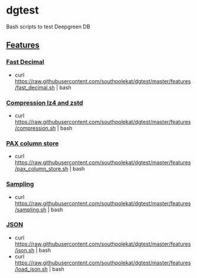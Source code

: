 # dgtest

Bash scripts to test Deepgreen DB

## [Features](http://vitessedata.com/products/deepgreen-db/features/deepgreen-db-matrix/)
### [Fast Decimal](http://vitessedata.com/products/deepgreen-db/features/deepgreen-db-decimal/)
* curl https://raw.githubusercontent.com/southpolekat/dgtest/master/features/fast_decimal.sh | bash

### [Compression lz4 and zstd](http://vitessedata.com/products/deepgreen-db/features/deepgreen-db-z/)
* curl https://raw.githubusercontent.com/southpolekat/dgtest/master/features/compression.sh | bash

### [PAX column store](http://vitessedata.com/products/deepgreen-db/features/deepgreen-db-pax/)
* curl https://raw.githubusercontent.com/southpolekat/dgtest/master/features/pax_column_store.sh | bash 

### [Sampling](http://vitessedata.com/products/deepgreen-db/features/deepgreen-db-sample/)
* curl https://raw.githubusercontent.com/southpolekat/dgtest/master/features/sampling.sh | bash

### [JSON](http://vitessedata.com/products/deepgreen-db/features/deepgreen-db-json/)
* curl https://raw.githubusercontent.com/southpolekat/dgtest/master/features/json.sh | bash
* curl https://raw.githubusercontent.com/southpolekat/dgtest/master/features/load_json.sh | bash
